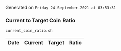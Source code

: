Generated on `Friday 24-September-2021 at 03:53:31`

### Current to Target Coin Ratio
`current_coin_ratio.sh`

Date|Current|Target|Ratio
---|---|---|---
